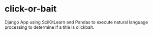 # click-or-bait
Django App using SciKitLearn and Pandas to execute natural language processing to determine if a title is clickbait.
